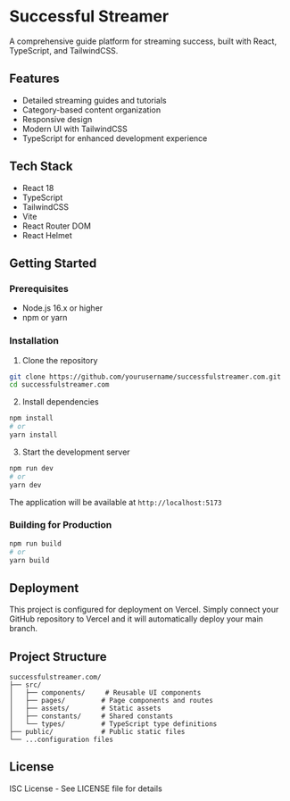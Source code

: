 # Successful Streamer

A comprehensive guide platform for streaming success, built with React, TypeScript, and TailwindCSS.

## Features

- Detailed streaming guides and tutorials
- Category-based content organization
- Responsive design
- Modern UI with TailwindCSS
- TypeScript for enhanced development experience

## Tech Stack

- React 18
- TypeScript
- TailwindCSS
- Vite
- React Router DOM
- React Helmet

## Getting Started

### Prerequisites

- Node.js 16.x or higher
- npm or yarn

### Installation

1. Clone the repository
```bash
git clone https://github.com/yourusername/successfulstreamer.com.git
cd successfulstreamer.com
```

2. Install dependencies
```bash
npm install
# or
yarn install
```

3. Start the development server
```bash
npm run dev
# or
yarn dev
```

The application will be available at `http://localhost:5173`

### Building for Production

```bash
npm run build
# or
yarn build
```

## Deployment

This project is configured for deployment on Vercel. Simply connect your GitHub repository to Vercel and it will automatically deploy your main branch.

## Project Structure

```
successfulstreamer.com/
├── src/
│   ├── components/     # Reusable UI components
│   ├── pages/         # Page components and routes
│   ├── assets/        # Static assets
│   ├── constants/     # Shared constants
│   └── types/         # TypeScript type definitions
├── public/            # Public static files
└── ...configuration files
```

## License

ISC License - See LICENSE file for details 